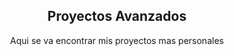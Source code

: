 <div align = "center">
  <h2>Proyectos Avanzados</h2>
  <p>Aqui se va encontrar mis proyectos mas personales</p>
</div>
<div >
</div>
